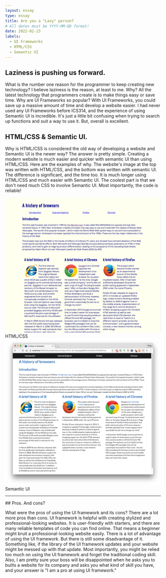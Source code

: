 ```yaml
---
layout: essay
type: essay
title: Are you a "Lazy" person?
# All dates must be YYYY-MM-DD format!
date: 2022-02-23
labels:
  - UI Frameworks
  - HTML/CSS
  - Semantic UI
---
```


## Laziness is pushing us forward.

What is the number one reason for the programmer to keep creating new technology? I believe laziness is the reason, at least to me. Why? All the latest technology that programmers create is to make things easy or save time. Why are UI Frameworks so popular? With UI Frameworks, you could save up a massive amount of time and develop a website easier. I had never used any UI Frameworks before ICS314, and the experience of using Semantic UI is incredible. It's just a little bit confusing when trying to search up functions and suit a way to use it. But, overall is excellent.

## HTML/CSS & Semantic UI.

Why is HTML/CSS is considered the old way of developing a website and Semantic UI is the newer way? The answer is pretty simple. Creating a modern website is much easier and quicker with semantic UI than using HTML/CSS. Here are the examples of why. The website's image at the top was written with HTML/CSS, and the bottom was written with semantic UI. The difference is significant, and the time too. It is much longer using HTML/CSS and much easier with Semantic UI. The coolest part is that we don't need much CSS to involve Semantic UI. Most importantly, the code is reliable!

<img class="ui medium left floated image" src="../images/lzh.png"> HTML/CSS
<img class="ui medium left floated image" src="../images/lzs.png"> Semantic UI
<br>
<hr/>
## Pros. And cons?

What were the pros of using the UI framework and its cons? There are a lot more pros than cons. UI framework is helpful with creating stylized and professional-looking websites. It is user-friendly with starters, and there are many reliable templates of code you can find online. That means a beginner might bruit a professional-looking website easily. There is a lot of advantage of using the UI framework. But there is still some disadvantage of it. Something like, if the library of the UI framework updates and your website might be messed up with that update. Most importantly, you might be relied too much on using the UI framework and forget the traditional coding skill. Also, I am pretty sure your boss will be disappointed when he asks you to builts a website for its company and asks you what kind of skill you have, and your answer is "I am a pro at using UI framework." 
